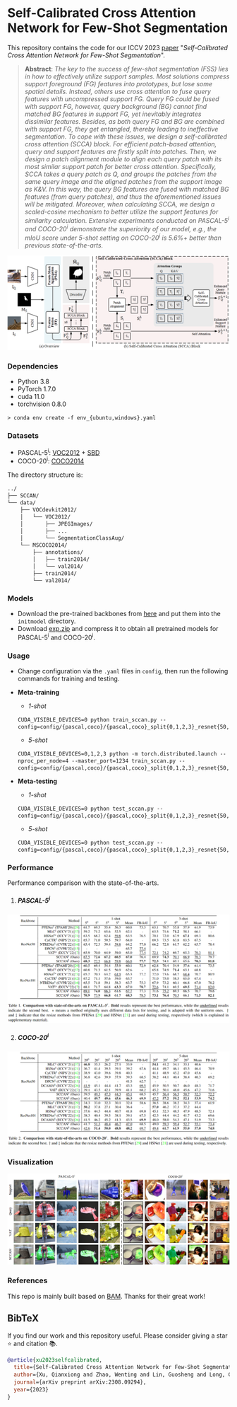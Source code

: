 # Self-Calibrated Cross Attention Network for Few-Shot Segmentation

This repository contains the code for our ICCV 2023 [paper](https://arxiv.org/abs/2308.09294) "*Self-Calibrated Cross Attention Network for Few-Shot Segmentation*".

> **Abstract**: *The key to the success of few-shot segmentation (FSS) lies in how to effectively utilize support samples. Most solutions compress support foreground (FG) features into prototypes, but lose some spatial details. Instead, others use cross attention to fuse query features with uncompressed support FG. Query FG could be fused with support FG, however, query background (BG) cannot find matched BG features in support FG, yet inevitably integrates dissimilar features. Besides, as both query FG and BG are combined with support FG, they get entangled, thereby leading to ineffective segmentation. To cope with these issues, we design a self-calibrated cross attention (SCCA) block. For efficient patch-based attention, query and support features are firstly split into patches. Then, we design a patch alignment module to align each query patch with its most similar support patch for better cross attention. Specifically, SCCA takes a query patch as Q, and groups the patches from the same query image and the aligned patches from the support image as K&V. In this way, the query BG features are fused with matched BG features (from query patches), and thus the aforementioned issues will be mitigated. Moreover, when calculating SCCA, we design a scaled-cosine mechanism to better utilize the support features for similarity calculation. Extensive experiments conducted on PASCAL-5<sup>i</sup> and COCO-20<sup>i</sup> demonstrate the superiority of our model, e.g., the mIoU score under 5-shot setting on COCO-20<sup>i</sup> is 5.6%+ better than previous state-of-the-arts.* 

<p align="middle">
  <img src="figure/overview.png">
</p>

### Dependencies

- Python 3.8
- PyTorch 1.7.0
- cuda 11.0
- torchvision 0.8.0
```
> conda env create -f env_{ubuntu,windows}.yaml
```

### Datasets

- PASCAL-5<sup>i</sup>:  [VOC2012](http://host.robots.ox.ac.uk/pascal/VOC/voc2012/) + [SBD](http://home.bharathh.info/pubs/codes/SBD/download.html)
- COCO-20<sup>i</sup>:  [COCO2014](https://cocodataset.org/#download)

The directory structure is:

    ../
    ├── SCCAN/
    └── data/
        ├── VOCdevkit2012/
        │   └── VOC2012/
        │       ├── JPEGImages/
        │       ├── ...
        │       └── SegmentationClassAug/
        └── MSCOCO2014/           
            ├── annotations/
            │   ├── train2014/ 
            │   └── val2014/
            ├── train2014/
            └── val2014/

### Models

- Download the pre-trained backbones from [here](https://drive.google.com/file/d/1M0pUB1ghGI4GgwmMbLaGRFyHl4WOB0iE/view?usp=sharing) and put them into the `initmodel` directory.
- Download [exp.zip](https://drive.google.com/file/d/1qMn7s0GL6ljVVRlHnRxHWd4pou2hVvJ9/view?usp=sharing) and compress it to obtain all pretrained models for PASCAL-5<sup>i</sup> and COCO-20<sup>i</sup>.

### Usage

- Change configuration via the `.yaml` files in `config`, then run the following commands for training and testing.

- **Meta-training**
  - *1-shot*
  ```
  CUDA_VISIBLE_DEVICES=0 python train_sccan.py --config=config/{pascal,coco}/{pascal,coco}_split{0,1,2,3}_resnet{50,101}.yaml
  ```
  - *5-shot*
  ```
  CUDA_VISIBLE_DEVICES=0,1,2,3 python -m torch.distributed.launch --nproc_per_node=4 --master_port=1234 train_sccan.py --config=config/{pascal,coco}/{pascal,coco}_split{0,1,2,3}_resnet{50,101}_5s.yaml
  ```

- **Meta-testing**
  - *1-shot*
  ```
  CUDA_VISIBLE_DEVICES=0 python test_sccan.py --config=config/{pascal,coco}/{pascal,coco}_split{0,1,2,3}_resnet{50,101}.yaml
  ```
  - *5-shot*
  ```
  CUDA_VISIBLE_DEVICES=0 python test_sccan.py --config=config/{pascal,coco}/{pascal,coco}_split{0,1,2,3}_resnet{50,101}_5s.yaml
  ```

### Performance

Performance comparison with the state-of-the-arts. 

1. ##### PASCAL-5<sup>i</sup>

<p align="middle">
  <img src="figure/pascal_sota.png">
</p>

2. ##### COCO-20<sup>i</sup>

<p align="middle">
  <img src="figure/coco_sota.png">
</p>

### Visualization

<p align="middle">
    <img src="figure/visualization.png">
</p>

### References

This repo is mainly built based on [BAM](https://github.com/chunbolang/BAM). Thanks for their great work!

## BibTeX

If you find our work and this repository useful. Please consider giving a star :star: and citation &#x1F4DA;.

```bibtex
@article{xu2023selfcalibrated,
  title={Self-Calibrated Cross Attention Network for Few-Shot Segmentation},
  author={Xu, Qianxiong and Zhao, Wenting and Lin, Guosheng and Long, Cheng},
  journal={arXiv preprint arXiv:2308.09294},
  year={2023}
}
```